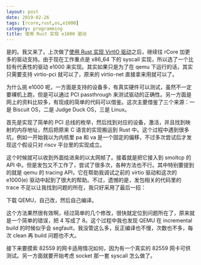 ```yaml
---
layout: post
date: 2019-02-26
tags: [rcore,rust,os,e1000]
category: programming
title: 使用 Rust 实现 e1000 驱动
---
```


是的。我又来了。上次做了[使用 Rust 实现 VirtIO 驱动](virtio-drivers-implementation.md)之后，继续往 rCore 加更多的驱动支持。由于现在工作重点是 x86_64 下的 syscall 实现，所以选了一个比较有代表性的驱动 e1000 来实现。其实如果只是为了在 qemu 下运行的话，其实只需要支持 virtio-pci 就可以了，原来的 virtio-net 直接拿来用就可以了。

为什么挑 e1000 呢，一方面是支持的设备多，有真实硬件可以测试，虽然不一定要裸机上跑，但是可以通过 PCI passthrough 来测试驱动的正确性。另一方面是网上的资料比较多，有现成的简单的代码可以借鉴。这次主要借鉴了三个来源：一是 Biscuit OS，二是 Judge Duck OS，三是 Linux。

首先是实现了简单的 PCI 总线的枚举，然后找到对应的设备，激活，并且找到映射的内存地址，然后把原来 C 语言的实现搬运到 Rust 中。这个过程中遇到很多坑，例如一开始我以为内核里 pa 和 va 是一个固定的偏移，不过多次尝试后才发现这个假设只对 riscv 平台里的实现成立。

这个时候就可以收到外面给进来的以太网帧了。接着就是把它接入到 smoltcp 的 API 中。但是发包又不工作了，尝试了很多次，各种方法也不行。其中特别要提到的就是 qemu 的 tracing API，它在帮助我调试之前的 virtio 驱动和这次的 e1000(e) 驱动中起到了很大的帮助。不过，遗憾的是，发包相关的代码里的 trace 不足以让我找到问题的所在，我只好采用了最后一招：

下载 QEMU，自己改，然后自己编译。

这个方法果然很有效啊，经过简单的几个修改，很快就定位到问题所在了，原来就是一个简单的错误，把 4 写成了 8。这个过程中我也发现 QEMU 在 incremental build 的时候似乎会 segfault，我没管这么多，反正编译也不慢，次数也不多，每次 clean 再 build 问题也不大。

接下来要摸索 82559 的网卡适用情况如何，因为有一个真实的 82559 网卡可供测试。另一方面就要开始考虑 socket 那一套 syscall 怎么做了。